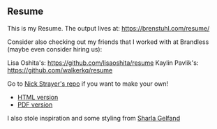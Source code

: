 ## Resume

This is my Resume. The output lives at: https://brenstuhl.com/resume/

Consider also checking out my friends that I worked with at Brandless (maybe even consider hiring us):

Lisa Oshita's: https://github.com/lisaoshita/resume
Kaylin Pavlik's: https://github.com/walkerkq/resume


Go to [Nick Strayer's repo](https://github.com/nstrayer/cv) if you want to make your own!

* [HTML version](https://sharla.party/cv/)
* [PDF version](https://github.com/sharlagelfand/cv/blob/master/Sharla-Gelfand-CV.pdf)

I also stole inspiration and some styling from [Sharla Gelfand](https://github.com/sharlagelfand/cv)
